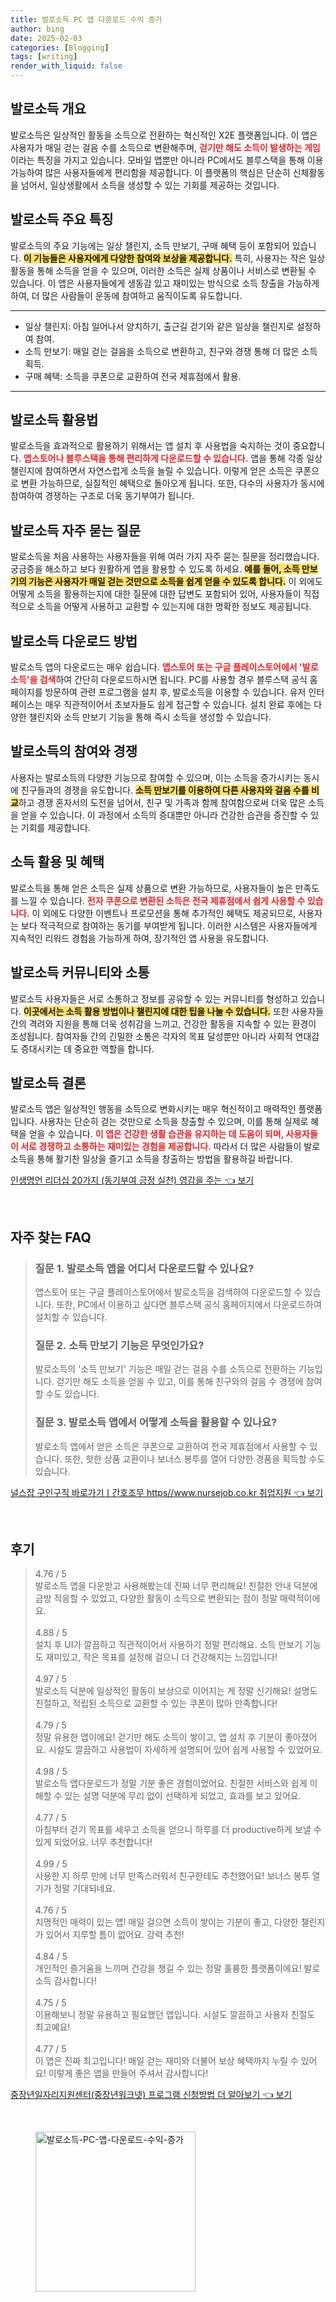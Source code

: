 ```yaml
---
title: 발로소득 PC 앱 다운로드 수익 증가
author: bing
date: 2025-02-03
categories: [Blogging]
tags: [writing]
render_with_liquid: false
---
```



<h2 id='발로소득 개요'>발로소득 개요</h2>

<p>발로소득은 일상적인 활동을 소득으로 전환하는 혁신적인 X2E 플랫폼입니다. 이 앱은 사용자가 매일 걷는 걸음 수를 소득으로 변환해주며, <b><span style="color: #ee2323;">걷기만 해도 소득이 발생하는 게임</span></b>이라는 특징을 가지고 있습니다. 모바일 앱뿐만 아니라 PC에서도 블루스택을 통해 이용 가능하여 많은 사용자들에게 편리함을 제공합니다. 이 플랫폼의 핵심은 단순히 신체활동을 넘어서, 일상생활에서 소득을 생성할 수 있는 기회를 제공하는 것입니다.</p>

<h2 id='주요 특징'>발로소득 주요 특징</h2>

<p>발로소득의 주요 기능에는 일상 챌린지, 소득 만보기, 구매 혜택 등이 포함되어 있습니다. <b><span style="background-color: #ffe066;">이 기능들은 사용자에게 다양한 참여와 보상을 제공합니다.</span></b> 특히, 사용자는 작은 일상 활동을 통해 소득을 얻을 수 있으며, 이러한 소득은 실제 상품이나 서비스로 변환될 수 있습니다. 이 앱은 사용자들에게 생동감 있고 재미있는 방식으로 소득 창출을 가능하게 하여, 더 많은 사람들이 운동에 참여하고 움직이도록 유도합니다.</p>

<hr />

<ul>
    <li>일상 챌린지: 아침 일어나서 양치하기, 출근길 걷기와 같은 일상을 챌린지로 설정하여 참여.</li>
    <li>소득 만보기: 매일 걷는 걸음을 소득으로 변환하고, 친구와 경쟁 통해 더 많은 소득 획득.</li>
    <li>구매 혜택: 소득을 쿠폰으로 교환하여 전국 제휴점에서 활용.</li>
</ul>

<hr />

<h2 id='발로소득 활용법'>발로소득 활용법</h2>

<p>발로소득을 효과적으로 활용하기 위해서는 앱 설치 후 사용법을 숙지하는 것이 중요합니다. <b><span style="color: #ee2323;">앱스토어나 블루스택을 통해 편리하게 다운로드할 수 있습니다.</span></b> 앱을 통해 각종 일상 챌린지에 참여하면서 자연스럽게 소득을 늘릴 수 있습니다. 이렇게 얻은 소득은 쿠폰으로 변환 가능하므로, 실질적인 혜택으로 돌아오게 됩니다. 또한, 다수의 사용자가 동시에 참여하여 경쟁하는 구조로 더욱 동기부여가 됩니다.</p>

<h2 id='자주 묻는 질문'>발로소득 자주 묻는 질문</h2>

<p>발로소득을 처음 사용하는 사용자들을 위해 여러 가지 자주 묻는 질문을 정리했습니다. 궁금증을 해소하고 보다 원활하게 앱을 활용할 수 있도록 하세요. <b><span style="background-color: #ffe066;">예를 들어, 소득 만보기의 기능은 사용자가 매일 걷는 것만으로 소득을 쉽게 얻을 수 있도록 합니다.</span></b> 이 외에도 어떻게 소득을 활용하는지에 대한 질문에 대한 답변도 포함되어 있어, 사용자들이 직접적으로 소득을 어떻게 사용하고 교환할 수 있는지에 대한 명확한 정보도 제공됩니다.</p>

<h2 id='발로소득 다운로드'>발로소득 다운로드 방법</h2>

<p>발로소득 앱의 다운로드는 매우 쉽습니다. <b><span style="color: #ee2323;">앱스토어 또는 구글 플레이스토어에서 '발로소득'을 검색</span></b>하여 간단히 다운로드하시면 됩니다. PC를 사용할 경우 블루스택 공식 홈페이지를 방문하여 관련 프로그램을 설치 후, 발로소득을 이용할 수 있습니다. 유저 인터페이스는 매우 직관적이어서 초보자들도 쉽게 접근할 수 있습니다. 설치 완료 후에는 다양한 챌린지와 소득 만보기 기능을 통해 즉시 소득을 생성할 수 있습니다.</p>

<h2 id='참여와 경쟁'>발로소득의 참여와 경쟁</h2>

<p>사용자는 발로소득의 다양한 기능으로 참여할 수 있으며, 이는 소득을 증가시키는 동시에 친구들과의 경쟁을 유도합니다. <b><span style="background-color: #ffe066;">소득 만보기를 이용하여 다른 사용자와 걸음 수를 비교</span></b>하고 경쟁 혼자서의 도전을 넘어서, 친구 및 가족과 함께 참여함으로써 더욱 많은 소득을 얻을 수 있습니다. 이 과정에서 소득의 증대뿐만 아니라 건강한 습관을 증진할 수 있는 기회를 제공합니다.</p>

<h2 id='소득 활용 및 혜택'>소득 활용 및 혜택</h2>

<p>발로소득을 통해 얻은 소득은 실제 상품으로 변환 가능하므로, 사용자들이 높은 만족도를 느낄 수 있습니다. <b><span style="color: #ee2323;">전자 쿠폰으로 변환된 소득은 전국 제휴점에서 쉽게 사용할 수 있습니다.</span></b> 이 외에도 다양한 이벤트나 프로모션을 통해 추가적인 혜택도 제공되므로, 사용자는 보다 적극적으로 참여하는 동기를 부여받게 됩니다. 이러한 시스템은 사용자들에게 지속적인 리워드 경험을 가능하게 하여, 장기적인 앱 사용을 유도합니다.</p>

<h2 id='커뮤니티와 소통'>발로소득 커뮤니티와 소통</h2>

<p>발로소득 사용자들은 서로 소통하고 정보를 공유할 수 있는 커뮤니티를 형성하고 있습니다. <b><span style="background-color: #ffe066;">이곳에서는 소득 활용 방법이나 챌린지에 대한 팁을 나눌 수 있습니다.</span></b> 또한 사용자들 간의 격려와 지원을 통해 더욱 성취감을 느끼고, 건강한 활동을 지속할 수 있는 환경이 조성됩니다. 참여자들 간의 긴밀한 소통은 각자의 목표 달성뿐만 아니라 사회적 연대감도 증대시키는 데 중요한 역할을 합니다.</p>

<h2 id='결론'>발로소득 결론</h2>

<p>발로소득 앱은 일상적인 행동을 소득으로 변화시키는 매우 혁신적이고 매력적인 플랫폼입니다. 사용자는 단순히 걷는 것만으로 소득을 창출할 수 있으며, 이를 통해 실제로 혜택을 얻을 수 있습니다. <b><span style="color: #ee2323;">이 앱은 건강한 생활 습관을 유지하는 데 도움이 되며, 사용자들이 서로 경쟁하고 소통하는 재미있는 경험을 제공합니다.</span></b> 따라서 더 많은 사람들이 발로소득을 통해 활기찬 일상을 즐기고 소득을 창출하는 방법을 활용하길 바랍니다.</p>


<p><a class="click-button" title="인생명언 리더십 20가지 (동기부여 긍정 실천) 영감을 주는" href="https://blackassets.github.io/posts/%EC%9D%B8%EC%83%9D%EB%AA%85%EC%96%B8-%EB%A6%AC%EB%8D%94%EC%8B%AD-20%EA%B0%80%EC%A7%80-(%EB%8F%99%EA%B8%B0%EB%B6%80%EC%97%AC-%EA%B8%8D%EC%A0%95-%EC%8B%A4%EC%B2%9C)-%EC%98%81%EA%B0%90%EC%9D%84-%EC%A3%BC%EB%8A%94/" rel="dofollow">인생명언 리더십 20가지 (동기부여 긍정 실천) 영감을 주는 👈 보기</a></p><br>
<h2 id='자주_찾는_FAQ'>자주 찾는 FAQ</h2>
<div itemscope="" itemtype="https://schema.org/FAQPage"> 
<blockquote> 
<div itemscope="" itemprop="mainEntity" itemtype="https://schema.org/Question"> 
<h3 itemprop="name">질문 1. 발로소득 앱을 어디서 다운로드할 수 있나요?</h3> 
<div itemscope="" itemprop="acceptedAnswer" itemtype="https://schema.org/Answer"> 
<span itemprop="text"> 
<p>앱스토어 또는 구글 플레이스토어에서 발로소득을 검색하여 다운로드할 수 있습니다. 또한, PC에서 이용하고 싶다면 블루스택 공식 홈페이지에서 다운로드하여 설치할 수 있습니다.</p> 
</span> 
</div> 
</div> 

<div itemscope="" itemprop="mainEntity" itemtype="https://schema.org/Question"> 
<h3 itemprop="name">질문 2. 소득 만보기 기능은 무엇인가요?</h3> 
<div itemscope="" itemprop="acceptedAnswer" itemtype="https://schema.org/Answer"> 
<span itemprop="text"> 
<p>발로소득의 '소득 만보기' 기능은 매일 걷는 걸음 수를 소득으로 전환하는 기능입니다. 걷기만 해도 소득을 얻을 수 있고, 이를 통해 친구와의 걸음 수 경쟁에 참여할 수도 있습니다.</p> 
</span> 
</div> 
</div> 

<div itemscope="" itemprop="mainEntity" itemtype="https://schema.org/Question"> 
<h3 itemprop="name">질문 3. 발로소득 앱에서 어떻게 소득을 활용할 수 있나요?</h3> 
<div itemscope="" itemprop="acceptedAnswer" itemtype="https://schema.org/Answer"> 
<span itemprop="text"> 
<p>발로소득 앱에서 얻은 소득은 쿠폰으로 교환하여 전국 제휴점에서 사용할 수 있습니다. 또한, 핫한 상품 교환이나 보너스 봉투를 열어 다양한 경품을 획득할 수도 있습니다.</p> 
</span> 
</div> 
</div> 
</blockquote> 
</div>
<p><a class="click-button" title="널스잡 구인구직 바로가기ㅣ간호조무 https//www.nursejob.co.kr 취업지원" href="https://blackassets.github.io/posts/%EB%84%90%EC%8A%A4%EC%9E%A1-%EA%B5%AC%EC%9D%B8%EA%B5%AC%EC%A7%81-%EB%B0%94%EB%A1%9C%EA%B0%80%EA%B8%B0%E3%85%A3%EA%B0%84%ED%98%B8%EC%A1%B0%EB%AC%B4-httpswww.nursejob.co.kr-%EC%B7%A8%EC%97%85%EC%A7%80%EC%9B%90/" rel="dofollow">널스잡 구인구직 바로가기ㅣ간호조무 https//www.nursejob.co.kr 취업지원 👈 보기</a></p><br>
<h2 id='후기'>후기</h2>
<div itemscope itemtype="https://schema.org/Product">
  <blockquote>
  <div itemprop="review" itemscope itemtype="https://schema.org/Review">
      <div itemprop="reviewRating" itemscope itemtype="https://schema.org/Rating"> <span itemprop="ratingValue">4.76</span> / <span itemprop="bestRating">5</span> </div>
      <span itemprop="reviewBody">발로소득 앱을 다운받고 사용해봤는데 진짜 너무 편리해요! 친절한 안내 덕분에 금방 적응할 수 있었고, 다양한 활동이 소득으로 변환되는 점이 정말 매력적이에요.</span>
  </div>
  <br>
  <div itemprop="review" itemscope itemtype="https://schema.org/Review">
      <div itemprop="reviewRating" itemscope itemtype="https://schema.org/Rating"> <span itemprop="ratingValue">4.88</span> / <span itemprop="bestRating">5</span> </div>
      <span itemprop="reviewBody">설치 후 UI가 깔끔하고 직관적이어서 사용하기 정말 편리해요. 소득 만보기 기능도 재미있고, 작은 목표를 설정해 걸으니 더 건강해지는 느낌입니다!</span>
  </div>
  <br>
  <div itemprop="review" itemscope itemtype="https://schema.org/Review">
      <div itemprop="reviewRating" itemscope itemtype="https://schema.org/Rating"> <span itemprop="ratingValue">4.97</span> / <span itemprop="bestRating">5</span> </div>
      <span itemprop="reviewBody">발로소득 덕분에 일상적인 활동이 보상으로 이어지는 게 정말 신기해요! 설명도 친절하고, 적립된 소득으로 교환할 수 있는 쿠폰이 많아 만족합니다!</span>
  </div>
  <br>
  <div itemprop="review" itemscope itemtype="https://schema.org/Review">
      <div itemprop="reviewRating" itemscope itemtype="https://schema.org/Rating"> <span itemprop="ratingValue">4.79</span> / <span itemprop="bestRating">5</span> </div>
      <span itemprop="reviewBody">정말 유용한 앱이에요! 걷기만 해도 소득이 쌓이고, 앱 설치 후 기분이 좋아졌어요. 시설도 깔끔하고 사용법이 자세하게 설명되어 있어 쉽게 사용할 수 있었어요.</span>
  </div>
  <br>
  <div itemprop="review" itemscope itemtype="https://schema.org/Review">
      <div itemprop="reviewRating" itemscope itemtype="https://schema.org/Rating"> <span itemprop="ratingValue">4.98</span> / <span itemprop="bestRating">5</span> </div>
      <span itemprop="reviewBody">발로소득 앱다운로드가 정말 기분 좋은 경험이었어요. 친절한 서비스와 쉽게 이해할 수 있는 설명 덕분에 무리 없이 선택하게 되었고, 효과를 보고 있어요.</span>
  </div>
  <br>
  <div itemprop="review" itemscope itemtype="https://schema.org/Review">
      <div itemprop="reviewRating" itemscope itemtype="https://schema.org/Rating"> <span itemprop="ratingValue">4.77</span> / <span itemprop="bestRating">5</span> </div>
      <span itemprop="reviewBody">아침부터 걷기 목표를 세우고 소득을 얻으니 하루를 더 productive하게 보낼 수 있게 되었어요. 너무 추천합니다!</span>
  </div>
  <br>
  <div itemprop="review" itemscope itemtype="https://schema.org/Review">
      <div itemprop="reviewRating" itemscope itemtype="https://schema.org/Rating"> <span itemprop="ratingValue">4.99</span> / <span itemprop="bestRating">5</span> </div>
      <span itemprop="reviewBody">사용한 지 하루 만에 너무 만족스러워서 친구한테도 추천했어요! 보너스 봉투 열기가 정말 기대되네요.</span>
  </div>
  <br>
  <div itemprop="review" itemscope itemtype="https://schema.org/Review">
      <div itemprop="reviewRating" itemscope itemtype="https://schema.org/Rating"> <span itemprop="ratingValue">4.76</span> / <span itemprop="bestRating">5</span> </div>
      <span itemprop="reviewBody">치명적인 매력이 있는 앱! 매일 걸으면 소득이 쌓이는 기분이 좋고, 다양한 챌린지가 있어서 지루할 틈이 없어요. 강력 추천!</span>
  </div>
  <br>
  <div itemprop="review" itemscope itemtype="https://schema.org/Review">
      <div itemprop="reviewRating" itemscope itemtype="https://schema.org/Rating"> <span itemprop="ratingValue">4.84</span> / <span itemprop="bestRating">5</span> </div>
      <span itemprop="reviewBody">개인적인 즐거움을 느끼며 건강을 챙길 수 있는 정말 훌륭한 플랫폼이에요! 발로소득 감사합니다!</span>
  </div>
  <br>
  <div itemprop="review" itemscope itemtype="https://schema.org/Review">
      <div itemprop="reviewRating" itemscope itemtype="https://schema.org/Rating"> <span itemprop="ratingValue">4.75</span> / <span itemprop="bestRating">5</span> </div>
      <span itemprop="reviewBody">이용해보니 정말 유용하고 필요했던 앱입니다. 시설도 깔끔하고 사용자 친절도 최고예요!</span>
  </div>
  <br>
  <div itemprop="review" itemscope itemtype="https://schema.org/Review">
      <div itemprop="reviewRating" itemscope itemtype="https://schema.org/Rating"> <span itemprop="ratingValue">4.77</span> / <span itemprop="bestRating">5</span> </div>
      <span itemprop="reviewBody">이 앱은 진짜 최고입니다! 매일 걷는 재미와 더불어 보상 혜택까지 누릴 수 있어요! 이렇게 좋은 앱을 만들어 주셔서 감사합니다!</span>
  </div>
  </blockquote>
</div>
<p><a class="click-button" title="중장년일자리지원센터(중장년워크넷) 프로그램 신청방법 더 알아보기" href="https://blackassets.github.io/posts/%EC%A4%91%EC%9E%A5%EB%85%84%EC%9D%BC%EC%9E%90%EB%A6%AC%EC%A7%80%EC%9B%90%EC%84%BC%ED%84%B0(%EC%A4%91%EC%9E%A5%EB%85%84%EC%9B%8C%ED%81%AC%EB%84%B7)-%ED%94%84%EB%A1%9C%EA%B7%B8%EB%9E%A8-%EC%8B%A0%EC%B2%AD%EB%B0%A9%EB%B2%95-%EB%8D%94-%EC%95%8C%EC%95%84%EB%B3%B4%EA%B8%B0/" rel="dofollow">중장년일자리지원센터(중장년워크넷) 프로그램 신청방법 더 알아보기 👈 보기</a></p><br>
<figure class="image"><img src="https://blackassets.github.io/assets/img/thumbnail/발로소득-PC-앱-다운로드-수익-증가.webp" alt="발로소득-PC-앱-다운로드-수익-증가" width="256" height="256"></figure>